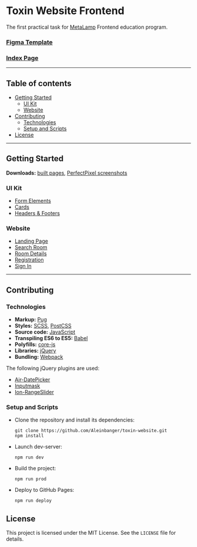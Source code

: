 # Toxin Website Frontend
The first practical task for [MetaLamp](https://en.metalamp.io/education) Frontend education program.

### [Figma Template](https://www.figma.com/file/MumYcKVk9RkKZEG6dR5E3A/MetaLamp-(former-FSD)-frontend-education-program.-The-2nd-task)

### [Index Page](https://aleinbanger.github.io/toxin-website)

***

## Table of contents
* [Getting Started](#Getting-Started)
  * [UI Kit](#UI-Kit)
  * [Website](#Website)
* [Contributing](#Contributing)
  * [Technologies](#Technologies)
  * [Setup and Scripts](#Setup-and-Scripts)
* [License](#License)

***

## Getting Started

**Downloads:**
[built pages](https://github.com/Aleinbanger/toxin-website/releases/download/v1.0.0/toxin-website.zip),
[PerfectPixel screenshots](https://github.com/Aleinbanger/toxin-website/releases/download/v1.0.0/pp-screenshots.zip)

### UI Kit
* [Form Elements](https://aleinbanger.github.io/toxin-website/form-elements)
* [Cards](https://aleinbanger.github.io/toxin-website/cards)
* [Headers & Footers](https://aleinbanger.github.io/toxin-website/headers-footers)

### Website
* [Landing Page](https://aleinbanger.github.io/toxin-website/landing-page)
* [Search Room](https://aleinbanger.github.io/toxin-website/search-room)
* [Room Details](https://aleinbanger.github.io/toxin-website/room-details)
* [Registration](https://aleinbanger.github.io/toxin-website/registration)
* [Sign In](https://aleinbanger.github.io/toxin-website/sign-in)

***

## Contributing

### Technologies
* **Markup:** [Pug](https://pugjs.org/api/getting-started.html)
* **Styles:** [SCSS](https://sass-lang.com/), [PostCSS](https://postcss.org/)
* **Source code:** [JavaScript](https://developer.mozilla.org/en-US/docs/Web/JavaScript)
* **Transpiling ES6 to ES5:** [Babel](https://babeljs.io/)
* **Polyfills:** [core-js](https://babeljs.io/docs/en/babel-preset-env#corejs)
* **Libraries:** [jQuery](https://jquery.com/)
* **Bundling:** [Webpack](https://webpack.js.org/)

The following jQuery plugins are used:
* [Air-DatePicker](http://t1m0n.name/air-datepicker/docs/)
* [Inputmask](https://github.com/RobinHerbots/Inputmask)
* [Ion-RangeSlider](http://ionden.com/a/plugins/ion.rangeSlider/)

### Setup and Scripts

* Clone the repository and install its dependencies:
  ```
  git clone https://github.com/Aleinbanger/toxin-website.git
  npm install
  ```

* Launch dev-server:
  ```
  npm run dev
  ```

* Build the project:
  ```
  npm run prod
  ```

* Deploy to GitHub Pages:
  ```
  npm run deploy
  ```

## License
This project is licensed under the MIT License. See the `LICENSE` file for details.
